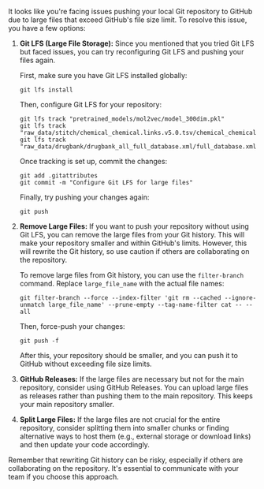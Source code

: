It looks like you're facing issues pushing your local Git repository to GitHub due to large files that exceed GitHub's file size limit. To resolve this issue, you have a few options:

1. **Git LFS (Large File Storage):** Since you mentioned that you tried Git LFS but faced issues, you can try reconfiguring Git LFS and pushing your files again.

   First, make sure you have Git LFS installed globally:
   
   ```
   git lfs install
   ```

   Then, configure Git LFS for your repository:

   ```
   git lfs track "pretrained_models/mol2vec/model_300dim.pkl"
   git lfs track "raw_data/stitch/chemical_chemical.links.v5.0.tsv/chemical_chemical.links.v5.0.tsv"
   git lfs track "raw_data/drugbank/drugbank_all_full_database.xml/full_database.xml"
   ```

   Once tracking is set up, commit the changes:

   ```
   git add .gitattributes
   git commit -m "Configure Git LFS for large files"
   ```

   Finally, try pushing your changes again:

   ```
   git push
   ```

2. **Remove Large Files:** If you want to push your repository without using Git LFS, you can remove the large files from your Git history. This will make your repository smaller and within GitHub's limits. However, this will rewrite the Git history, so use caution if others are collaborating on the repository.

   To remove large files from Git history, you can use the `filter-branch` command. Replace `large_file_name` with the actual file names:

   ```
   git filter-branch --force --index-filter 'git rm --cached --ignore-unmatch large_file_name' --prune-empty --tag-name-filter cat -- --all
   ```

   Then, force-push your changes:

   ```
   git push -f
   ```

   After this, your repository should be smaller, and you can push it to GitHub without exceeding file size limits.

3. **GitHub Releases:** If the large files are necessary but not for the main repository, consider using GitHub Releases. You can upload large files as releases rather than pushing them to the main repository. This keeps your main repository smaller.

4. **Split Large Files:** If the large files are not crucial for the entire repository, consider splitting them into smaller chunks or finding alternative ways to host them (e.g., external storage or download links) and then update your code accordingly.

Remember that rewriting Git history can be risky, especially if others are collaborating on the repository. It's essential to communicate with your team if you choose this approach.